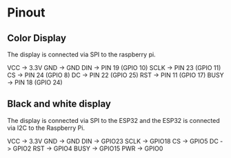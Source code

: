 # Pinout
## Color Display
The display is connected via SPI to the raspberry pi.

VCC -> 3.3V
GND -> GND
DIN -> PIN 19 (GPIO 10)
SCLK -> PIN 23 (GPIO 11)
CS -> PIN 24 (GPIO 8)
DC -> PIN 22 (GPIO 25)
RST -> PIN 11 (GPIO 17)
BUSY -> PIN 18 (GPIO 24)

## Black and white display
The display is connected via SPI to the ESP32 and the ESP32 is connected via I2C to the Raspberry Pi.

VCC -> 3.3V
GND -> GND
DIN -> GPIO23
SCLK -> GPIO18
CS -> GPIO5
DC -> GPIO2
RST -> GPIO4
BUSY -> GPIO15
PWR -> GPIO0